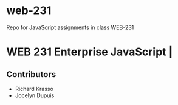 # web-231
Repo for JavaScript assignments in class WEB-231

 # WEB 231 Enterprise JavaScript |
 
 ## Contributors
 * Richard Krasso
 * Jocelyn Dupuis
